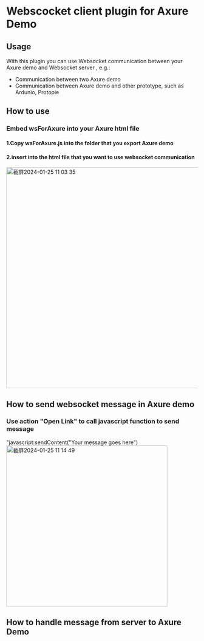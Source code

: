 # Webscocket client plugin for Axure Demo
## Usage
With this plugin you can use Websocket communication between your Axure demo and Websocket server , e.g.:
 - Communication between two Axure demo
 - Communication between Axure demo and other prototype, such as Ardunio, Protopie

## How to use
### Embed wsForAxure into your Axure html file
#### 1.Copy wsForAxure.js into the folder that you export Axure demo
#### 2.insert <script src="wsForAxure.js"></script> into the html file that you want to use websocket communication
<img width="582" alt="截屏2024-01-25 11 03 35" src="https://github.com/homer-ghb/websocketForAxure/assets/152468039/dd2a744b-75e4-4821-b592-945e4f42ee9c">


## How to send websocket message in Axure demo
### Use action "Open Link" to call javascript function to send message
"javascript:sendContent("Your message goes here") 
<img width="424" alt="截屏2024-01-25 11 14 49" src="https://github.com/homer-ghb/websocketForAxure/assets/152468039/9cae71d7-0937-4447-a412-845f4315a729">

## How to handle message from server to Axure Demo
